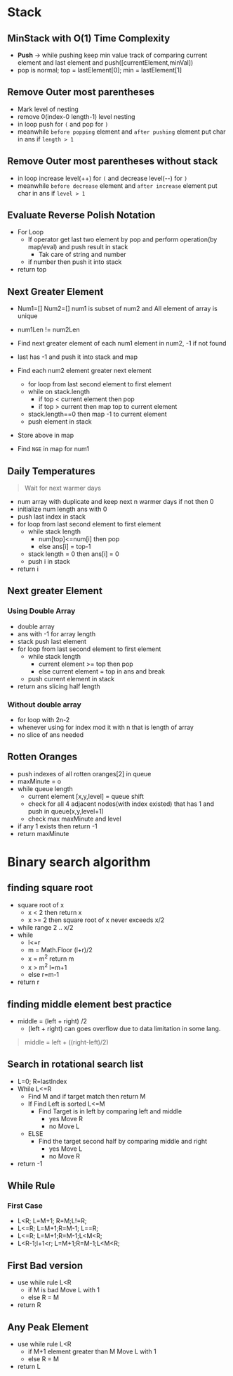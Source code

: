 # Stack

## MinStack with O(1) Time Complexity

- **Push** -> while pushing keep min value track of comparing current element and last element and push([currentElement,minVal])
- pop is normal; top = lastElement[0]; min = lastElement[1]

## Remove Outer most parentheses

- Mark level of nesting
- remove 0(index-0 length-1) level nesting
- in loop push for `(` and pop for `)`
- meanwhile `before popping` element and `after pushing` element put char in ans if `length > 1`

## Remove Outer most parentheses without stack

- in loop increase level(++) for `(` and decrease level(--) for `)`
- meanwhile `before decrease` element and `after increase` element put char in ans if `level > 1`

## Evaluate Reverse Polish Notation

- For Loop
  - If operator get last two element by pop and perform operation(by map/eval) and push result in stack
    - Tak care of string and number
  - if number then push it into stack
- return top

## Next Greater Element

- Num1=[] Num2=[] num1 is subset of num2 and All element of array is unique
- num1Len != num2Len
- Find next greater element of each num1 element in num2, -1 if not found
- last has -1 and push it into stack and map
- Find each num2 element greater next element

  - for loop from last second element to first element
  - while on stack.length
    - if top < current element then pop
    - if top > current then map top to current element
  - stack.length==0 then map -1 to current element
  - push element in stack

- Store above in map
- Find `NGE` in map for num1

## Daily Temperatures

> Wait for next warmer days

- num array with duplicate and keep next n warmer days if not then 0
- initialize num length ans with 0
- push last index in stack
- for loop from last second element to first element
  - while stack length
    - num[top]<=num[i] then pop
    - else ans[i] = top-1
  - stack length = 0 then ans[i] = 0
  - push i in stack
- return i

## Next greater Element

### Using Double Array

- double array
- ans with -1 for array length
- stack push last element
- for loop from last second element to first element
  - while stack length
    - current element >= top then pop
    - else current element = top in ans and break
  - push current element in stack
- return ans slicing half length

### Without double array

- for loop with 2n-2
- whenever using for index mod it with n that is length of array
- no slice of ans needed

## Rotten Oranges

- push indexes of all rotten oranges[2] in queue
- maxMinute = o
- while queue length
  - current element [x,y,level] = queue shift
  - check for all 4 adjacent nodes(with index existed) that has 1 and push in queue(x,y,level+1)
  - check max maxMinute and level
- if any 1 exists then return -1
- return maxMinute

# Binary search algorithm

## finding square root

- square root of x
  - x < 2 then return x
  - x >= 2 then square root of x never exceeds x/2
- while range 2 .. x/2
- while
  - l<=r
  - m = Math.Floor (l+r)/2
  - x = m<sup>2</sup> return m
  - x > m<sup>2</sup> l=m+1
  - else r=m-1
- return r

## finding middle element best practice

- middle = (left + right) /2
  - (left + right) can goes overflow due to data limitation in some lang.

> middle = left + ((right-left)/2)

## Search in rotational search list

- L=0; R=lastIndex
- While L<=R
  - Find M and if target match then return M
  - If Find Left is sorted L<=M
    - Find Target is in left by comparing left and middle
      - yes Move R
      - no Move L
  - ELSE
    - Find the target second half by comparing middle and right
      - yes Move L
      - no Move R
- return -1

## While Rule

### First Case

- L<R; L=M+1; R=M;L!=R;
- L<=R; L=M+1;R=M-1; L==R;
- L<=R; L=M+1;R=M-1;L<M<R;
- L<R-1;l+1<r; L=M+1;R=M-1;L<M<R;

## First Bad version

- use while rule L<R
  - if M is bad Move L with 1
  - else R = M
- return R

## Any Peak Element

- use while rule L<R
  - if M+1 element greater than M Move L with 1
  - else R = M
- return L
